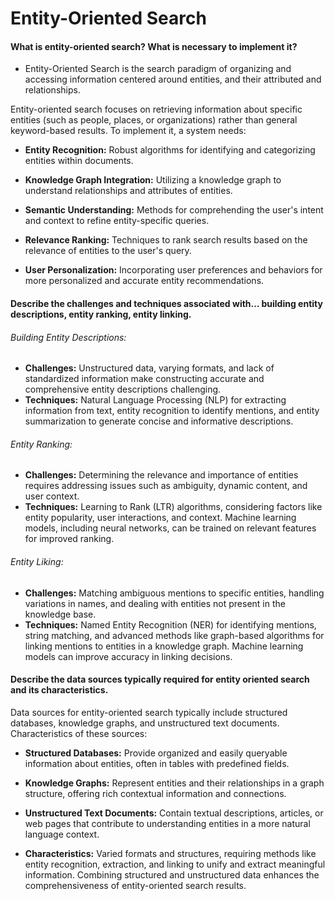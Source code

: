 # Entity-Oriented Search

#### What is entity-oriented search? What is necessary to implement it?

- Entity-Oriented Search is the search paradigm of organizing and accessing information centered around entities, and their attributed and relationships.

Entity-oriented search focuses on retrieving information about specific entities (such as people, places, or organizations) rather than general keyword-based results. To implement it, a system needs:

- **Entity Recognition:** Robust algorithms for identifying and categorizing entities within documents.

- **Knowledge Graph Integration:** Utilizing a knowledge graph to understand relationships and attributes of entities.

- **Semantic Understanding:** Methods for comprehending the user's intent and context to refine entity-specific queries.

- **Relevance Ranking:** Techniques to rank search results based on the relevance of entities to the user's query.

- **User Personalization:** Incorporating user preferences and behaviors for more personalized and accurate entity recommendations.

#### Describe the challenges and techniques associated with… building entity descriptions, entity ranking, entity linking.

###### Building Entity Descriptions:

- **Challenges:** Unstructured data, varying formats, and lack of standardized information make constructing accurate and comprehensive entity descriptions challenging.
- **Techniques:** Natural Language Processing (NLP) for extracting information from text, entity recognition to identify mentions, and entity summarization to generate concise and informative descriptions.


###### Entity Ranking:

- **Challenges:** Determining the relevance and importance of entities requires addressing issues such as ambiguity, dynamic content, and user context.
- **Techniques:** Learning to Rank (LTR) algorithms, considering factors like entity popularity, user interactions, and context. Machine learning models, including neural networks, can be trained on relevant features for improved ranking.


###### Entity Liking:

- **Challenges:** Matching ambiguous mentions to specific entities, handling variations in names, and dealing with entities not present in the knowledge base.
- **Techniques:** Named Entity Recognition (NER) for identifying mentions, string matching, and advanced methods like graph-based algorithms for linking mentions to entities in a knowledge graph. Machine learning models can improve accuracy in linking decisions.


#### Describe the data sources typically required for entity oriented search and its characteristics.

Data sources for entity-oriented search typically include structured databases, knowledge graphs, and unstructured text documents. Characteristics of these sources:

- **Structured Databases:** Provide organized and easily queryable information about entities, often in tables with predefined fields.

- **Knowledge Graphs:** Represent entities and their relationships in a graph structure, offering rich contextual information and connections.

- **Unstructured Text Documents:** Contain textual descriptions, articles, or web pages that contribute to understanding entities in a more natural language context.

- **Characteristics:** Varied formats and structures, requiring methods like entity recognition, extraction, and linking to unify and extract meaningful information. Combining structured and unstructured data enhances the comprehensiveness of entity-oriented search results.